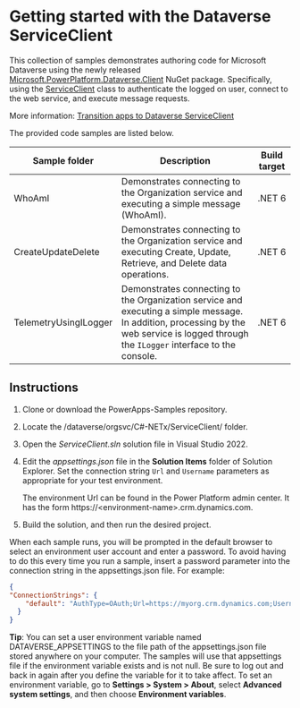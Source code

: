 # Getting started with the Dataverse ServiceClient

This collection of samples demonstrates authoring code for Microsoft Dataverse using the newly released [Microsoft.PowerPlatform.Dataverse.Client](https://www.nuget.org/packages/Microsoft.PowerPlatform.Dataverse.Client/) NuGet package. Specifically, using the [ServiceClient](https://docs.microsoft.com/dotnet/api/microsoft.powerplatform.dataverse.client.serviceclient) class to authenticate the logged on user, connect to the web service, and execute message requests.

More information: [Transition apps to Dataverse ServiceClient](https://docs.microsoft.com/power-apps/developer/data-platform/sdk-client-transition)

The provided code samples are listed below.

|Sample folder|Description|Build target|
|---|---|---|
|WhoAmI|Demonstrates connecting to the Organization service and executing a simple message (WhoAmI).|.NET 6|
|CreateUpdateDelete|Demonstrates connecting to the Organization service and executing Create, Update, Retrieve, and Delete data operations.|.NET 6|
|TelemetryUsingILogger|Demonstrates connecting to the Organization service and executing a simple message. In addition, processing by the web service is logged through the `ILogger` interface to the console.|.NET 6|

## Instructions

1. Clone or download the PowerApps-Samples repository.

1. Locate the /dataverse/orgsvc/C#-NETx/ServiceClient/ folder.

1. Open the *ServiceClient.sln* solution file in Visual Studio 2022.

1. Edit the *appsettings.json* file in the **Solution Items** folder of Solution Explorer. Set the connection string `Url` and `Username` parameters as appropriate for your test environment.

	The environment Url can be found in the Power Platform admin center. It has the form https://\<environment-name>.crm.dynamics.com.

1. Build the solution, and then run the desired project.

When each sample runs, you will be prompted in the default browser to select an environment user account and enter a password. To avoid having to do this every time you run a sample, insert a password parameter into the connection string in the appsettings.json file. For example:

```json
{
"ConnectionStrings": {
    "default": "AuthType=OAuth;Url=https://myorg.crm.dynamics.com;Username=someone@myorg.onmicrosoft.com;Password=mypassword;RedirectUri=http://localhost;AppId=51f81489-12ee-4a9e-aaae-a2591f45987d;LoginPrompt=Auto"
  }
}
```

**Tip**: You can set a user environment variable named DATAVERSE_APPSETTINGS to the file path of the appsettings.json file stored anywhere on your computer. The samples will use that appsettings file if the environment variable exists and is not null. Be sure to log out and back in again after you define the variable for it to take affect. To set an environment variable, go to **Settings > System > About**, select **Advanced system settings**, and then choose **Environment variables**. 

